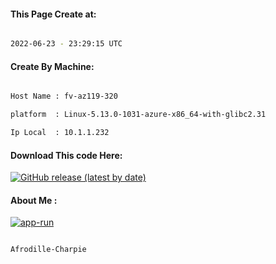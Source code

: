 
   
#### This Page Create at:

```bash

2022-06-23 - 23:29:15 UTC

```

#### Create By Machine:

```bash

Host Name : fv-az119-320

platform  : Linux-5.13.0-1031-azure-x86_64-with-glibc2.31

Ip Local  : 10.1.1.232

```
#### Download This code Here:

[![GitHub release (latest by date)](https://img.shields.io/github/v/release/Afrodille-Charpie/App-Run-1?style=for-the-badge&label=Download)](https://github.com/Afrodille-Charpie/App-Run-1/releases) 

</p> 

#### About Me :

[![app-run](https://github.com/Afrodille-Charpie/App-Run-1/actions/workflows/app-run.yml/badge.svg)](https://github.com/Afrodille-Charpie/App-Run-1/actions/workflows/app-run.yml)

```bash

Afrodille-Charpie

```

